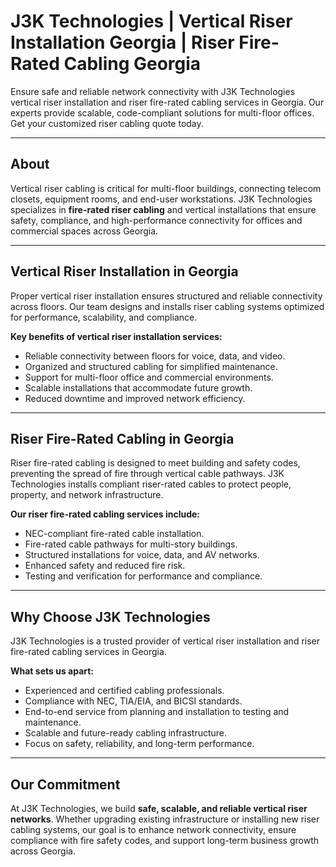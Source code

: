 # J3K Technologies | Vertical Riser Installation Georgia | Riser Fire-Rated Cabling Georgia

Ensure safe and reliable network connectivity with J3K Technologies vertical riser installation and riser fire-rated cabling services in Georgia. Our experts provide scalable, code-compliant solutions for multi-floor offices. Get your customized riser cabling quote today.

---

## About

Vertical riser cabling is critical for multi-floor buildings, connecting telecom closets, equipment rooms, and end-user workstations. J3K Technologies specializes in **fire-rated riser cabling** and vertical installations that ensure safety, compliance, and high-performance connectivity for offices and commercial spaces across Georgia.

---

## Vertical Riser Installation in Georgia

Proper vertical riser installation ensures structured and reliable connectivity across floors. Our team designs and installs riser cabling systems optimized for performance, scalability, and compliance.  

**Key benefits of vertical riser installation services:**  
- Reliable connectivity between floors for voice, data, and video.  
- Organized and structured cabling for simplified maintenance.  
- Support for multi-floor office and commercial environments.  
- Scalable installations that accommodate future growth.  
- Reduced downtime and improved network efficiency.

---

## Riser Fire-Rated Cabling in Georgia

Riser fire-rated cabling is designed to meet building and safety codes, preventing the spread of fire through vertical cable pathways. J3K Technologies installs compliant riser-rated cables to protect people, property, and network infrastructure.  

**Our riser fire-rated cabling services include:**  
- NEC-compliant fire-rated cable installation.  
- Fire-rated cable pathways for multi-story buildings.  
- Structured installations for voice, data, and AV networks.  
- Enhanced safety and reduced fire risk.  
- Testing and verification for performance and compliance.

---

## Why Choose J3K Technologies

J3K Technologies is a trusted provider of vertical riser installation and riser fire-rated cabling services in Georgia.  

**What sets us apart:**  
- Experienced and certified cabling professionals.  
- Compliance with NEC, TIA/EIA, and BICSI standards.  
- End-to-end service from planning and installation to testing and maintenance.  
- Scalable and future-ready cabling infrastructure.  
- Focus on safety, reliability, and long-term performance.

---

## Our Commitment

At J3K Technologies, we build **safe, scalable, and reliable vertical riser networks**. Whether upgrading existing infrastructure or installing new riser cabling systems, our goal is to enhance network connectivity, ensure compliance with fire safety codes, and support long-term business growth across Georgia.
